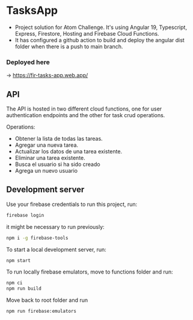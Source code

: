 # TasksApp

- Project solution for Atom Challenge. It's using Angular 19, Typescript, Express, Firestore, Hosting and Firebase Cloud Functions.
- It has configured a github action to build and deploy the angular dist folder when there is a push to main branch.

### Deployed here
-> https://fir-tasks-app.web.app/

## API

The API is hosted in two different cloud functions, one for user authentication endpoints and the other for task crud operations.

Operations:
- Obtener la lista de todas las tareas.
- Agregar una nueva tarea.
- Actualizar los datos de una tarea existente.
- Eliminar una tarea existente.
- Busca el usuario si ha sido creado
- Agrega un nuevo usuario


## Development server

Use your firebase credentials to run this project, run:

```bash
firebase login
```

it might be necessary to run previously:

```bash
npm i -g firebase-tools
```

To start a local development server, run:

```bash
npm start
```

To run locally firebase emulators, move to functions folder and run:


```bash
npm ci
npm run build

```

Move back to root folder and run


```bash
npm run firebase:emulators
```